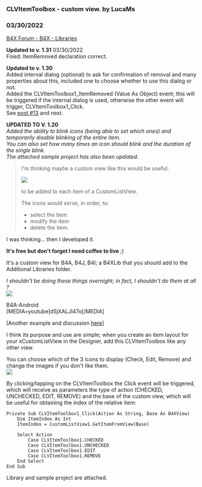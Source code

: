 ###  CLVItemToolbox - custom view. by LucaMs
### 03/30/2022
[B4X Forum - B4X - Libraries](https://www.b4x.com/android/forum/threads/139304/)

**Updated to v. 1.31** 03/30/2022  
Fixed: ItemRemoved declaration correct.  
  
****Updated to v. 1.30****  
Added internal dialog (optional) to ask for confirmation of removal and many properties about this, included one to choose whether to use this dialog or not.  
Added the CLVItemToolbox1\_ItemRemoved (Value As Object) event; this will be triggered if the internal dialog is used, otherwise the other event will trigger, CLVItemToolbox1\_Click.  
See [post #13](https://www.b4x.com/android/forum/threads/b4x-clvitemtoolbox-custom-view.139304/post-882341) and next.  
  
**UPDATED TO V. 1.20**  
*Added the ability to blink icons (being able to set which ones) and temporarily disable blinking of the entire item.  
You can also set how many times an icon should blink and the duration of the single blink.  
The attached sample project has also been updated.*  
  
> I'm thinking maybe a custom view like this would be useful:  
>   
> ![](https://www.b4x.com/android/forum/attachments/126852)  
>   
> to be added to each item of a CustomListView.  
>   
> The icons would serve, in order, to:  
>   
> - select the item  
> - modify the item  
> - delete the item.

  
I was thinking… then I developed it.  
  
**It's free but don't forget I need coffee to live** ;)  
  
  
It's a custom view for B4A, B4J, B4I; a B4XLib that you should add to the Additional Libraries folder.  
  
  
*I shouldn't be doing these things overnight; in fact, I shouldn't do them at all ?*  
![](https://www.b4x.com/android/forum/attachments/126942)  
  
B4A-Android  
[MEDIA=youtube]d5jXALJI47o[/MEDIA]  
  
[Another example and discussion [here](https://www.b4x.com/android/forum/threads/b4x-clvitemtoolbox.139256/post-881689)]  
  
I think its purpose and use are simple; when you create an item layout for your xCustomListView in the Designer, add this CLVItemToolbox like any other view.  
  
You can choose which of the 3 icons to display (Check, Edit, Remove) and change the images if you don't like them.  
![](https://www.b4x.com/android/forum/attachments/126858)  
  
By clicking/tapping on the CLVItemToolbox the Click event will be triggered, which will receive as parameters the type of action (CHECKED, UNCHECKED, EDIT, REMOVE) and the base of the custom view, which will be useful for obtaining the index of the relative item:  

```B4X
Private Sub CLVItemToolbox1_Click(Action As String, Base As B4XView)  
    Dim ItemIndex As Int  
    ItemIndex = CustomListView1.GetItemFromView(Base)  
  
    Select Action  
        Case CLVItemToolbox1.CHECKED  
        Case CLVItemToolbox1.UNCHECKED  
        Case CLVItemToolbox1.EDIT  
        Case CLVItemToolbox1.REMOVE  
    End Select  
End Sub
```

  
  
Library and sample project are attached.